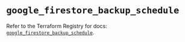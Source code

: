 # `google_firestore_backup_schedule`

Refer to the Terraform Registry for docs: [`google_firestore_backup_schedule`](https://registry.terraform.io/providers/hashicorp/google-beta/6.1.0/docs/resources/google_firestore_backup_schedule).
